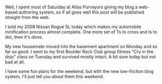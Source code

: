 Well, I spent most of Saturday at Atlas Purveyors giving my blog a web-based authoring system, so if all goes well this post will be published straight from the web.

I sold my 2008 Nissan Rogue SL today which makes my automobile minification process almost complete. One more set of Ts to cross and Is to dot, then it's done.

My new housemate moved into the basement apartment on Monday and so far so good. I went to my first Boulder Rock Club group fitness "Cry in the dojo" class on Tuesday and survived mostly intact. A bit sore today but not bad at all.

I have some fun plans for the weekend, but with the new low-friction blog system, I'll just tell you about them this weekend.
